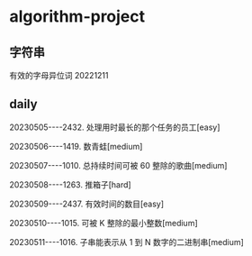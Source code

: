 # algorithm-project
## 字符串
有效的字母异位词 20221211

## daily
20230505----2432. 处理用时最长的那个任务的员工[easy]

20230506----1419. 数青蛙[medium]  

20230507----1010. 总持续时间可被 60 整除的歌曲[medium]

20230508----1263. 推箱子[hard]

20230509----2437. 有效时间的数目[easy]

20230510----1015. 可被 K 整除的最小整数[medium]

20230511----1016. 子串能表示从 1 到 N 数字的二进制串[medium]

